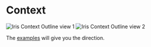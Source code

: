 # Context

![Iris Context Outline view 1](http://iris-go.com/assets/ctx1.png)
 ![Iris Context Outline view 2](http://iris-go.com/assets/ctx2.png)

The [examples](https://github.com/iris-contrib/examples) will give you the direction.